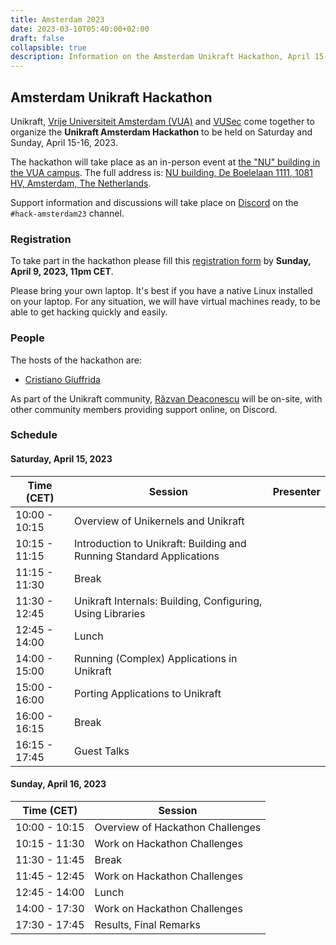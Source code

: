 ```yaml
---
title: Amsterdam 2023
date: 2023-03-10T05:40:00+02:00
draft: false
collapsible: true
description: Information on the Amsterdam Unikraft Hackathon, April 15-16, 2023
---
```


## Amsterdam Unikraft Hackathon

Unikraft, [Vrije Universiteit Amsterdam (VUA)](https://vu.nl/en) and [VUSec](https://www.vusec.net/) come together to organize the **Unikraft Amsterdam Hackathon** to be held on Saturday and Sunday, April 15-16, 2023.

The hackathon will take place as an in-person event at [the "NU" building in the VUA campus](https://www.vusec.net/directions/).
The full address is: [NU building, De Boelelaan 1111, 1081 HV, Amsterdam, The Netherlands](https://goo.gl/maps/vbpiJRzbEvcL92bBA).

Support information and discussions will take place on [Discord](http://bit.ly/UnikraftDiscord) on the `#hack-amsterdam23` channel.

### Registration

To take part in the hackathon please fill this [registration form](https://forms.gle/hCm2Qbg7mfa6pkrLA) by **Sunday, April 9, 2023, 11pm CET**.

Please bring your own laptop.
It's best if you have a native Linux installed on your laptop.
For any situation, we will have virtual machines ready, to be able to get hacking quickly and easily.

### People

The hosts of the hackathon are:

* [Cristiano Giuffrida](https://www.vusec.net/people/cristiano-giuffrida/)

As part of the Unikraft community, [Răzvan Deaconescu](https://github.com/razvand/) will be on-site, with other community members providing support online, on Discord.

### Schedule

#### Saturday, April 15, 2023

| Time (CET)    | Session                                                              | Presenter          |
| ------------- | -------------------------------------------------------------------- | ------------------ |
| 10:00 - 10:15 | Overview of Unikernels and Unikraft                                  |                    |
| 10:15 - 11:15 | Introduction to Unikraft: Building and Running Standard Applications |                    |
| 11:15 - 11:30 | Break                                                                |                    |
| 11:30 - 12:45 | Unikraft Internals: Building, Configuring, Using Libraries           |                    |
| 12:45 - 14:00 | Lunch                                                                |                    |
| 14:00 - 15:00 | Running (Complex) Applications in Unikraft                           |                    |
| 15:00 - 16:00 | Porting Applications to Unikraft                                     |                    |
| 16:00 - 16:15 | Break                                                                |                    |
| 16:15 - 17:45 | Guest Talks                                                          |                    |

#### Sunday, April 16, 2023

| Time (CET)    | Session                                             |
| ------------- | --------------------------------------------------- |
| 10:00 - 10:15 | Overview of Hackathon Challenges                    |
| 10:15 - 11:30 | Work on Hackathon Challenges                        |
| 11:30 - 11:45 | Break                                               |
| 11:45 - 12:45 | Work on Hackathon Challenges                        |
| 12:45 - 14:00 | Lunch                                               |
| 14:00 - 17:30 | Work on Hackathon Challenges                        |
| 17:30 - 17:45 | Results, Final Remarks                              |
